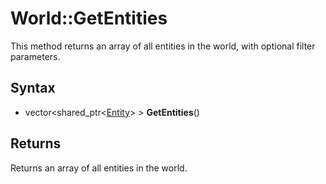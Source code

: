 # World::GetEntities

This method returns an array of all entities in the world, with optional filter parameters.

## Syntax

- vector<shared_ptr<[Entity](Entity.md)> > **GetEntities**()

## Returns

Returns an array of all entities in the world.

